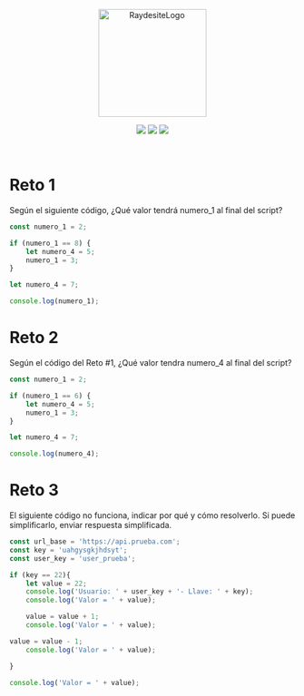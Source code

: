 <p align="center">
	<a href="https://raydesite.com" rel="noopener noreferrer"><img width="190" src="https://i.imgur.com/BJk6ckw.png" alt="RaydesiteLogo"></a></p>

<p align="center">
<a href="https://twitter.com/Raydesite"><img src="https://img.shields.io/twitter/follow/raydesite?label=Follow&style=social"></a>
<a href="https://github.com/Raydesite/Primer-Reto/stargazers"><img src="https://img.shields.io/github/stars/raydesite?style=social"></a>
<a href="https://github.com/Raydesite/Primer-Reto/network/members"><img src="https://img.shields.io/github/forks/raydesite/Primer-Reto?style=social"></a>
</p></br>

# Reto 1

Según el siguiente código, ¿Qué valor tendrá numero_1 al final del script?

```js
const numero_1 = 2;

if (numero_1 == 8) {
	let numero_4 = 5;
	numero_1 = 3;
}

let numero_4 = 7;

console.log(numero_1);
```

# Reto 2
Según el código del Reto #1, ¿Qué valor tendra numero_4 al final del script?

```js
const numero_1 = 2;

if (numero_1 == 6) {
	let numero_4 = 5;
	numero_1 = 3;
}

let numero_4 = 7;

console.log(numero_4);
```

# Reto 3
El siguiente código no funciona, indicar por qué y cómo resolverlo. Si puede simplificarlo, enviar respuesta simplificada.

```js
const url_base = 'https://api.prueba.com';
const key = 'uahgysgkjhdsyt';
const user_key = 'user_prueba';

if (key == 22){
	let value = 22;
	console.log('Usuario: ' + user_key + '- Llave: ' + key);
	console.log('Valor = ' + value);

	value = value + 1;
	console.log('Valor = ' + value);

value = value - 1;
	console.log('Valor = ' + value);

}

console.log('Valor = ' + value);

```
